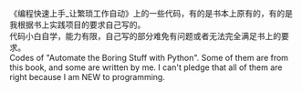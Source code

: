 《编程快速上手_让繁琐工作自动》上的一些代码，有的是书本上原有的，有的是我根据书上实践项目的要求自己写的。  
代码小白自学，能力有限，自己写的部分难免有问题或者无法完全满足书上的要求。  
Codes of "Automate the Boring Stuff with Python". Some of them are from this book, and some are written by me. I can't pledge that all of them are right because I am NEW to programming.
